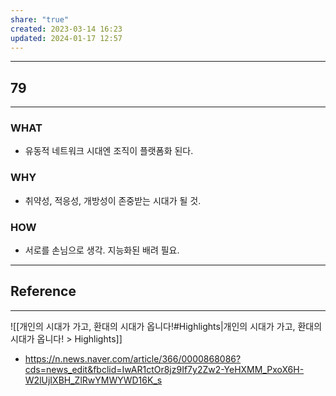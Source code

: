 ```yaml
---
share: "true"
created: 2023-03-14 16:23
updated: 2024-01-17 12:57
---
```


---
## 79
---
### WHAT
- 유동적 네트워크 시대엔 조직이 플랫폼화 된다.
### WHY
- 취약성, 적응성, 개방성이 존중받는 시대가 될 것.
### HOW
- 서로를 손님으로 생각. 지능화된 배려 필요.
---


## Reference
---
![[개인의 시대가 가고, 환대의 시대가 옵니다!#Highlights|개인의 시대가 가고, 환대의 시대가 옵니다! > Highlights]]

- https://n.news.naver.com/article/366/0000868086?cds=news_edit&fbclid=IwAR1ctOr8jz9If7y2Zw2-YeHXMM_PxoX6H-W2lUjIXBH_ZlRwYMWYWD16K_s